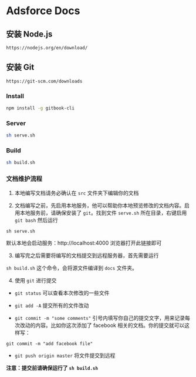 # Adsforce Docs

## 安装 Node.js

`https://nodejs.org/en/download/`

## 安装 Git

`https://git-scm.com/downloads`

### Install

```bash
npm install -g gitbook-cli
```

### Server

```bash
sh serve.sh
```

### Build

```bash
sh build.sh
```

### 文档维护流程

1. 本地编写文档请务必确认在 `src` 文件夹下编辑你的文档

2. 文档编写之前，先启用本地服务，他可以帮助你本地预览修改的文档内容。启用本地服务前，请确保安装了 `git`。找到文件 `serve.sh` 所在目录，右键启用 `git bash` 然后运行

`sh serve.sh`

默认本地会启动服务：http://localhost:4000 浏览器打开此链接即可

3. 编写完之后需要将编写的文档提交到远程服务器，首先需要运行

`sh build.sh` 这个命令，会将源文件编译到 `docs` 文件夹。

4. 使用 `git` 进行提交

* `git status` 可以查看本次修改的一些文件

* `git add -A` 提交所有的文件改动

* `git commit -m "some comments"` 引号内填写你自己的提交文字，用来记录每次改动的内容。比如你这次添加了 facebook 相关的文档。你的提交就可以这样写：

`git commit -m "add facebook file"`

* `git push origin master` 将文件提交到远程

**注意：提交前请确保运行了 `sh build.sh`**
